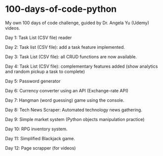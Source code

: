 # 100-days-of-code-python
My own 100 days of code challenge, guided by Dr. Angela Yu (Udemy) videos.

Day 1: Task List (CSV file) reader

Day 2: Task list (CSV file): add a task feature implemented.

Day 3: Task List (CSV file): all CRUD functions are now available.

Day 4: Task List (CSV file): complementary features added (show analytics and random pickup a task to complete)

Day 5: Password generator

Day 6: Currency converter using an API (Exchange-rate API)

Day 7: Hangman (word guessing) game using the console.

Day 8: Tech News Scraper: Automated technology news gathering.

Day 9: Simple market system (Python objects manipulation practice)

Day 10: RPG inventory system.

Day 11: Simplified Blackjack game.

Day 12: Page scrapper (for videos)